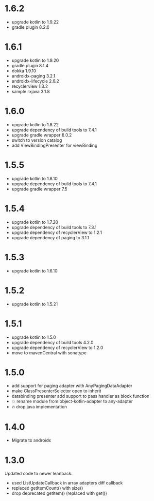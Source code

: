 # 1.6.2
* upgrade kotlin to 1.9.22
* gradle plugin 8.2.0

# 1.6.1
* upgrade kotlin to 1.9.20
* gradle plugin 8.1.4
* dokka 1.9.10
* androidx-paging 3.2.1
* androidx-lifecycle 2.6.2
* recyclerview 1.3.2
* sample rxjava 3.1.8

# 1.6.0
* upgrade kotlin to 1.8.22
* upgrade dependency of build tools to 7.4.1
* upgrade gradle wrapper 8.0.2
* switch to version catalog
* add ViewBindingPresenter for viewBinding

# 1.5.5
* upgrade kotlin to 1.8.10
* upgrade dependency of build tools to 7.4.1
* upgrade gradle wrapper 7.5

# 1.5.4
* upgrade kotlin to 1.7.20
* upgrade dependency of build tools to 7.3.1
* upgrade dependency of recyclerView to 1.2.1
* upgrade dependency of paging to 3.1.1

# 1.5.3
* upgrade kotlin to 1.6.10

# 1.5.2
* upgrade kotlin to 1.5.21

# 1.5.1
* upgrade kotlin to 1.5.0
* upgrade dependency of build tools 4.2.0
* upgrade dependency of recyclerView to 1.2.0
* move to mavenCentral with sonatype

# 1.5.0

* add support for paging adapter with AnyPagingDataAdapter
* make ClassPresenterSelector open to inherit
* databinding presenter add support to pass handler as block function
* :boom: rename module from object-kotlin-adapter to any-adapter
* :fire: drop java implementation

# 1.4.0

* Migrate to androidx

# 1.3.0

Updated code to newer leanback.
* used ListUpdateCallback in array adapters diff callback
* replaced getItemCount() with size()
* drop deprecated getItem() (replaced with get())